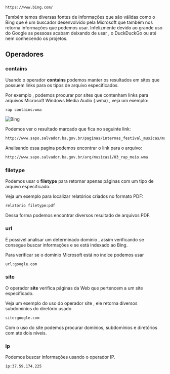 ```sh
https://www.bing.com/
```

Também temos diversas fontes de informações que são válidas como o Bing que é um buscador desenvolvido pela Microsoft que também nos retorna informações que podemos usar. Infelizmente devido ao grande uso do Google as pessoas acabam deixando de usar , o DuckDuckGo ou até nem conhecendo os projetos.

## Operadores

### contains
Usando o operador **contains** podemos manter os resultados em sites que possuem links para os tipos de arquivo especificados.

Por exemplo , podemos procurar por sites que contenham links para arquivos Microsoft Windows Media Audio (.wma) , veja um exemplo:
```sh
rap contains:wma
```

![Bing](https://imgur.com/a/uTp5eTW)

Podemos ver o resultado marcado que fica no seguinte link:
```sh
http://www.sapo.salvador.ba.gov.br/paginas/internas_festival_musicas/musicas_rap_meio.htm
```

Analisando essa pagina podemos encontrar o link para o arquivo:
```sh
http://www.sapo.salvador.ba.gov.br/arq/musicas1/03_rap_meio.wma
```

### filetype
Podemos usar o **filetype** para retornar apenas páginas com um tipo de arquivo especificado.

Veja um exemplo para localizar relatórios criados no formato PDF:
```sh
relatório filetype:pdf
```

Dessa forma podemos encontrar diversos resultado de arquivos PDF.

### url
É possível analisar um determinado domínio , assim verificando se consegue buscar informações e se está indexado ao Bing.

Para verificar se o domínio Microsoft está no índice podemos usar
```sh
url:google.com
```

### site
O operador **site** verifica páginas da Web que pertencem a um site especificado.

Veja um exemplo do uso do operador site , ele retorna diversos subdomínios do diretório usado
```sh
site:google.com
```

Com o uso do site podemos procurar domínios, subdomínios e diretórios com até dois níveis.

### ip
Podemos buscar informações usando o operador IP.
```sh
ip:37.59.174.225
```
